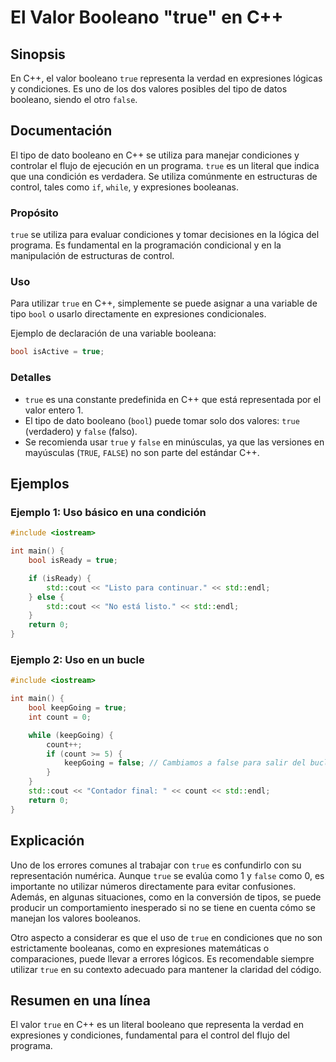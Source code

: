 <!--
Meta Description: # El Valor Booleano "true" en C++ ## Sinopsis En C++, el valor booleano `true` representa la verdad en expresiones lógicas y condiciones. Es uno de lo...
Meta Keywords: true, para, del, false, que
-->

# El Valor Booleano "true" en C++

## Sinopsis
En C++, el valor booleano `true` representa la verdad en expresiones lógicas y condiciones. Es uno de los dos valores posibles del tipo de datos booleano, siendo el otro `false`.

## Documentación
El tipo de dato booleano en C++ se utiliza para manejar condiciones y controlar el flujo de ejecución en un programa. `true` es un literal que indica que una condición es verdadera. Se utiliza comúnmente en estructuras de control, tales como `if`, `while`, y expresiones booleanas.

### Propósito
`true` se utiliza para evaluar condiciones y tomar decisiones en la lógica del programa. Es fundamental en la programación condicional y en la manipulación de estructuras de control.

### Uso
Para utilizar `true` en C++, simplemente se puede asignar a una variable de tipo `bool` o usarlo directamente en expresiones condicionales. 

Ejemplo de declaración de una variable booleana:
```cpp
bool isActive = true;
```

### Detalles
- `true` es una constante predefinida en C++ que está representada por el valor entero 1.
- El tipo de dato booleano (`bool`) puede tomar solo dos valores: `true` (verdadero) y `false` (falso).
- Se recomienda usar `true` y `false` en minúsculas, ya que las versiones en mayúsculas (`TRUE`, `FALSE`) no son parte del estándar C++.

## Ejemplos
### Ejemplo 1: Uso básico en una condición
```cpp
#include <iostream>

int main() {
    bool isReady = true;

    if (isReady) {
        std::cout << "Listo para continuar." << std::endl;
    } else {
        std::cout << "No está listo." << std::endl;
    }
    return 0;
}
```

### Ejemplo 2: Uso en un bucle
```cpp
#include <iostream>

int main() {
    bool keepGoing = true;
    int count = 0;

    while (keepGoing) {
        count++;
        if (count >= 5) {
            keepGoing = false; // Cambiamos a false para salir del bucle
        }
    }
    std::cout << "Contador final: " << count << std::endl;
    return 0;
}
```

## Explicación
Uno de los errores comunes al trabajar con `true` es confundirlo con su representación numérica. Aunque `true` se evalúa como 1 y `false` como 0, es importante no utilizar números directamente para evitar confusiones. Además, en algunas situaciones, como en la conversión de tipos, se puede producir un comportamiento inesperado si no se tiene en cuenta cómo se manejan los valores booleanos.

Otro aspecto a considerar es que el uso de `true` en condiciones que no son estrictamente booleanas, como en expresiones matemáticas o comparaciones, puede llevar a errores lógicos. Es recomendable siempre utilizar `true` en su contexto adecuado para mantener la claridad del código.

## Resumen en una línea
El valor `true` en C++ es un literal booleano que representa la verdad en expresiones y condiciones, fundamental para el control del flujo del programa.